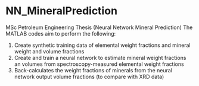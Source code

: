 # NN_MineralPrediction
MSc Petroleum Engineering Thesis (Neural Network Mineral Prediction)
The MATLAB codes aim to perform the following:
1) Create synthetic training data of elemental weight fractions and mineral weight and volume fractions
2) Create and train a neural network to estimate mineral weight fractions an volumes from spectroscopy-measured elemental weight fractions
3) Back-calculates the weight fractions of minerals from the neural network output volume fractions (to compare with XRD data)
